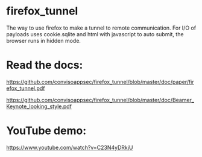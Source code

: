 # firefox_tunnel
The way to use firefox to make a tunnel to remote communication.
For I/O of payloads uses cookie.sqlite and html with javascript to auto submit, the browser runs in hidden mode.


# Read the docs:

https://github.com/convisoappsec/firefox_tunnel/blob/master/doc/paper/firefox_tunnel.pdf

https://github.com/convisoappsec/firefox_tunnel/blob/master/doc/Beamer_Keynote_looking_style.pdf

# YouTube demo:
https://www.youtube.com/watch?v=C23N4yDRkjU

